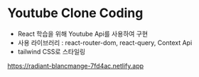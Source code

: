 # Youtube Clone Coding
- React 학습을 위해 Youtube Api를 사용하여 구현
- 사용 라이브러리 : react-router-dom, react-query, Context Api
- tailwind CSS로 스타일링

https://radiant-blancmange-7fd4ac.netlify.app
